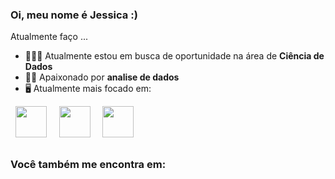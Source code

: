 ### Oi, meu nome é Jessica :)
Atualmente faço ...        

- 👨🏻‍💻 Atualmente estou em busca de oportunidade na área de **Ciência de Dados** 
- 🧗🏼 Apaixonado por **analise de dados** 
- 🖥️ Atualmente mais focado em:

<div display="inline">
  &nbsp;&nbsp;<img src="https://cdn.jsdelivr.net/gh/devicons/devicon/icons/python/python-original.svg" width="50" />&nbsp;&nbsp;
  &nbsp;&nbsp;<img src="https://cdn.jsdelivr.net/gh/devicons/devicon/icons/r/r-original.svg" width="50" />&nbsp;&nbsp;
  &nbsp;&nbsp;<img src="https://cdn.jsdelivr.net/gh/devicons/devicon/icons/lua/lua-original-wordmark.svg" width="50" />&nbsp;&nbsp;
</div>

##

### Você também me encontra em:
<a href="https://www.linkedin.com/in/jessica-moreira-furlan-543988115/">

